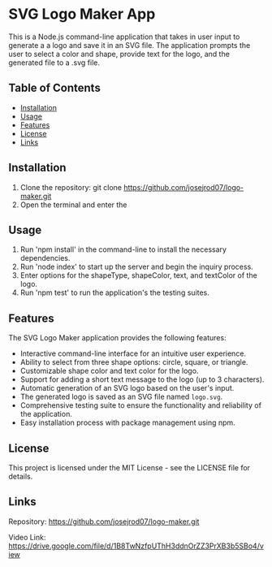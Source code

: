 # SVG Logo Maker App

This is a Node.js command-line application that takes in user input to generate a a logo and save it in an SVG file. The application prompts the user to select a color and shape, provide text for the logo, and the generated file to a .svg file.

## Table of Contents

- [Installation](#installation)
- [Usage](#usage)
- [Features](#features)
- [License](#license)
- [Links](#links)

## Installation

1. Clone the repository: git clone https://github.com/josejrod07/logo-maker.git
2. Open the terminal and enter the 

## Usage

1. Run 'npm install' in the command-line to install the necessary dependencies.
2. Run 'node index' to start up the server and begin the inquiry process.
3. Enter options for the shapeType, shapeColor, text, and textColor of the logo.
4. Run 'npm test' to run the application's the testing suites.

## Features

The SVG Logo Maker application provides the following features:

- Interactive command-line interface for an intuitive user experience.
- Ability to select from three shape options: circle, square, or triangle.
- Customizable shape color and text color for the logo.
- Support for adding a short text message to the logo (up to 3 characters).
- Automatic generation of an SVG logo based on the user's input.
- The generated logo is saved as an SVG file named `logo.svg`.
- Comprehensive testing suite to ensure the functionality and reliability of the application.
- Easy installation process with package management using npm.

## License

This project is licensed under the MIT License - see the LICENSE file for details.

## Links

Repository: https://github.com/josejrod07/logo-maker.git

Video Link: https://drive.google.com/file/d/1B8TwNzfpUThH3ddnOrZZ3PrXB3b5SBo4/view
